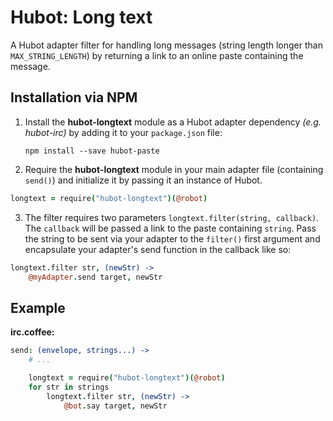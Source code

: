 # Hubot: Long text

A Hubot adapter filter for handling long messages (string length longer than `MAX_STRING_LENGTH`) by returning a link to an online paste containing the message.


## Installation via NPM

1. Install the __hubot-longtext__ module as a Hubot adapter dependency _(e.g. hubot-irc)_ by adding it to your `package.json` file:

    ```
    npm install --save hubot-paste
    ```

2. Require the __hubot-longtext__ module in your main adapter file (containing `send()`) and initialize it by passing it an instance of Hubot.

```coffee
longtext = require("hubot-longtext")(@robot)
```

3. The filter requires two parameters `longtext.filter(string, callback)`. The `callback` will be passed a link to the paste containing `string`. Pass the string to be sent via your adapter to the `filter()` first argument and encapsulate your adapter's send function in the callback like so:

```coffee
longtext.filter str, (newStr) ->
    @myAdapter.send target, newStr
```


## Example

__irc.coffee:__

```coffee
send: (envelope, strings...) ->
    # ...

    longtext = require("hubot-longtext")(@robot)
    for str in strings
        longtext.filter str, (newStr) ->
            @bot.say target, newStr
```
